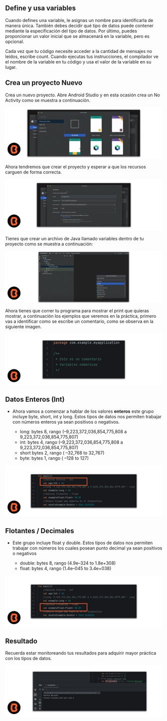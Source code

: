 ## Define y usa variables

Cuando defines una variable, le asignas un nombre para identificarla de manera única. También debes decidir qué tipo de datos puede contener mediante la especificación del tipo de datos. Por último, puedes proporcionar un valor inicial que se almacenará en la variable, pero es opcional.

Cada vez que tu código necesite acceder a la cantidad de mensajes no leídos, escribe count. Cuando ejecutas tus instrucciones, el compilador ve el nombre de la variable en tu código y usa el valor de la variable en su lugar.

## Crea un proyecto Nuevo

Crea un nuevo proyecto. Abre Android Studio y en esta ocasión crea un No Activity como se muestra a continuación.

 ![Creando Proyecto Android Studio](img/01.png)

 Ahora tendremos que crear el proyecto y esperar a que los recursos carguen de forma correcta.

  ![Creando Proyecto Android Studio](img/02.png)

Tienes que crear un archivo de Java llamado variables dentro de tu proyecto como se muestra a continuación:

  ![Creando Proyecto Android Studio](img/03.png)

Ahora tienes que correr tu programa para mostrar el print que quieras mostrar, a continuación los ejemplos que veremos en la práctica, primero vas a identificar como se escribe un comentario, como se observa en la siguiente imagen.

   ![Creando Proyecto Android Studio](img/p01.png)

## Datos Enteros (Int)

  * Ahora vamos a comenzar a hablar de los valores **enteros** este grupo incluye byte, short, int y long. Estos tipos de datos nos permiten trabajar con números enteros ya sean positivos o negativos.

    - long: bytes 8, rango (–9,223,372,036,854,775,808 a 9,223,372,036,854,775,807) 
    - int: bytes 4, rango (–9,223,372,036,854,775,808 a 9,223,372,036,854,775,807)
    - short bytes 2, rango (	–32,768 to 32,767)
    - byte: bytes 1, rango (	–128 to 127)

![Creando Proyecto Android Studio](img/int.png)

## Flotantes / Decimales

* Este grupo incluye float y double. Estos tipos de datos nos permiten trabajar con números los cuales posean punto decimal ya sean positivos o negativos

    - double: bytes 8, rango (4.9e–324 to 1.8e+308) 
    - float: bytes 4, rango (1.4e–045 to 3.4e+038)

![Creando Proyecto Android Studio](img/float.png)

## Resultado

Recuerda estar monitoreando tus resultados para adquirir mayor práctica con los tipos de datos.

![Creando Proyecto Android Studio](img/resultado.png)
